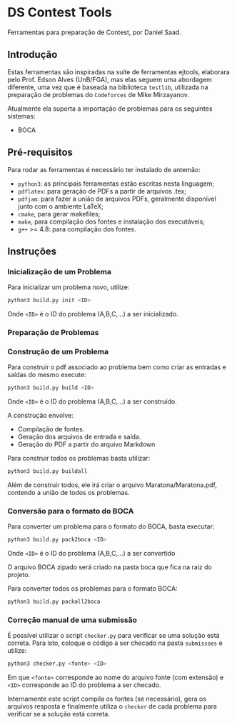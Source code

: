 # DS Contest Tools

Ferramentas para preparação de Contest, por Daniel Saad.


## Introdução

Estas ferramentas são inspiradas na suíte de ferramentas ejtools, elaborara pelo Prof. Edson Alves (UnB/FGA), mas elas seguem uma abordagem diferente, uma vez que é baseada na biblioteca `testlib`, utilizada na preparação de problemas do `Codeforces` de Mike Mirzayanov.

Atualmente ela suporta a importação de problemas para os seguintes sistemas:
* BOCA


## Pré-requisitos

Para rodar as ferramentas é necessário ter instalado de antemão:
* `python3`: as principais ferramentas estão escritas nesta linguagem;
* `pdflatex`: para geração de PDFs a partir de arquivos .tex;
* `pdfjam`: para fazer a união de arquivos PDFs,  geralmente disponível junto com o ambiente LaTeX;
* `cmake`, para gerar makefiles;
* `make`, para compilação dos fontes e instalação dos executáveis;
* `g++` >= 4.8: para compilação dos fontes.

## Instruções


### Inicialização de um Problema

Para inicializar um problema novo, utilize:
```sh
python3 build.py init <ID>
```

Onde `<ID>` é o ID do problema (A,B,C,...) a ser inicializado.

### Preparação de Problemas

### Construção de um Problema
Para construir o pdf associado ao problema bem como criar as entradas e saídas do mesmo execute:
```sh
python3 build.py build <ID>
```
Onde `<ID>` é o ID do problema (A,B,C,...) a ser construído.

A construção envolve:

* Compilação de fontes.
* Geração dos  arquivos de entrada e saída.
* Geração do PDF a partir do arquivo Markdown

Para construir todos os problemas basta utilizar:

```sh
python3 build.py buildall
```

Além de construir todos, ele irá criar o arquivo Maratona/Maratona.pdf, contendo a união de todos os problemas.

### Conversão para o formato do BOCA

Para converter um problema para o formato do BOCA, basta executar:
```sh
python3 build.py pack2boca <ID>
```
Onde `<ID>` é o ID do problema (A,B,C,...) a ser convertido

O arquivo BOCA zipado será criado na pasta boca que fica na raiz do projeto.

Para converter todos os problemas para o formato BOCA:

```sh
python3 build.py packall2boca
```

### Correção manual de uma submissão

É possível utilizar o script `checker.py` para verificar se uma solução está correta.
Para isto, coloque o código a ser checado na pasta `submissoes` e utilize:

```sh
python3 checker.py <fonte> <ID>
```

Em que `<fonte>` corresponde ao nome do arquivo fonte (com extensão) e `<ID>` corresponde ao ID do problema a ser checado.

Internamente este script compila os fontes (se necessário), gera os arquivos resposta e finalmente utiliza o `checker`
de cada problema para verificar se a solução está correta. 

